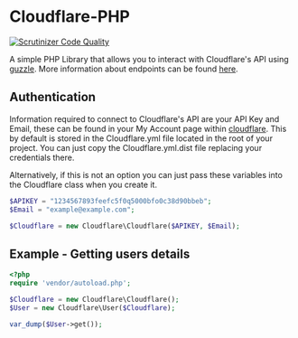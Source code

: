 # Cloudflare-PHP

[![Scrutinizer Code Quality](https://scrutinizer-ci.com/g/AlphaRecon19/Cloudflare-PHP/badges/quality-score.png?b=master)](https://scrutinizer-ci.com/g/AlphaRecon19/Cloudflare-PHP/?branch=master)

A simple PHP Library that allows you to interact with Cloudflare's API using [guzzle](https://github.com/guzzle/guzzle).
More information about endpoints can be found [here](https://api.cloudflare.com).

## Authentication
Information required to connect to Cloudflare's API are your API Key and Email,
these can be found in your My Account page within [cloudflare](https://www.cloudflare.com/a/account/my-account).
This by default is stored in the Cloudflare.yml file  located in the root of
your project. You can just copy the Cloudflare.yml.dist file replacing your
credentials there.

Alternatively, if this is not an option you can just pass these variables into
the Cloudflare class when you create it.

```php
$APIKEY = "1234567893feefc5f0q5000bfo0c38d90bbeb";
$Email = "example@example.com";

$Cloudflare = new Cloudflare\Cloudflare($APIKEY, $Email);
```
## Example - Getting users details
```php
<?php
require 'vendor/autoload.php';

$Cloudflare = new Cloudflare\Cloudflare();
$User = new Cloudflare\User($Cloudflare);

var_dump($User->get());
```